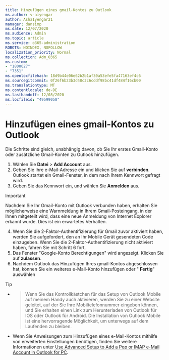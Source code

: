 ```yaml
---
title: Hinzufügen eines gmail-Kontos zu Outlook
ms.author: v-aiyengar
author: AshaIyengar21
manager: dansimp
ms.date: 12/07/2020
ms.audience: Admin
ms.topic: article
ms.service: o365-administration
ROBOTS: NOINDEX, NOFOLLOW
localization_priority: Normal
ms.collection: Adm_O365
ms.custom:
- "1800027"
- "7351"
ms.openlocfilehash: 18d9b44e06e62b2b1af30a53efe5fa47163ef4c6
ms.sourcegitcommit: 0f26f6b23b3d48c3c6cddf98bc41df484f16cb00
ms.translationtype: MT
ms.contentlocale: de-DE
ms.lasthandoff: 12/08/2020
ms.locfileid: "49599058"
---
```

# <a name="add-a-gmail-account-to-outlook"></a>Hinzufügen eines gmail-Kontos zu Outlook

Die Schritte sind gleich, unabhängig davon, ob Sie Ihr erstes Gmail-Konto oder zusätzliche Gmail-Konten zu Outlook hinzufügen.

1. Wählen Sie **Datei**  >  **Add Account** aus.
1. Geben Sie Ihre e-Mail-Adresse ein und klicken Sie auf **verbinden**. Outlook startet ein Gmail-Fenster, in dem nach Ihrem Kennwort gefragt wird. 
1. Geben Sie das Kennwort ein, und wählen Sie **Anmelden** aus.
> [!IMPORTANT]
> Nachdem Sie Ihr Gmail-Konto mit Outlook verbunden haben, erhalten Sie möglicherweise eine Warnmeldung in Ihrem Gmail-Posteingang, in der Ihnen mitgeteilt wird, dass eine neue Anmeldung von Internet Explorer erkannt wurde. Dies ist ein erwartetes Verhalten.
4. Wenn Sie die 2-Faktor-Authentifizierung für Gmail zuvor aktiviert haben, werden Sie aufgefordert, den an Ihr Mobile Gerät gesendeten Code einzugeben. Wenn Sie die 2-Faktor-Authentifizierung nicht aktiviert haben, fahren Sie mit Schritt 6 fort.
1. Das Fenster "Google-Konto Berechtigungen" wird angezeigt. Klicken Sie auf **zulassen**.
1. Nachdem Outlook das Hinzufügen Ihres gmail-Kontos abgeschlossen hat, können Sie ein weiteres e-Mail-Konto hinzufügen oder " **Fertig**" auswählen
> [!TIP]
- > Wenn Sie das Kontrollkästchen für das Setup von Outlook Mobile auf meinem Handy auch aktivieren, werden Sie zu einer Website geleitet, auf der Sie Ihre Mobiltelefonnummer eingeben können, und Sie erhalten einen Link zum Herunterladen von Outlook für IOS oder Outlook für Android. Die Installation von Outlook Mobile ist eine hervorragende Möglichkeit, um unterwegs auf dem Laufenden zu bleiben.
- Wenn Sie Anweisungen zum Hinzufügen eines e-Mail-Kontos mithilfe von erweiterten Einstellungen benötigen, finden Sie weitere Informationen unter [Use Advanced Setup to Add a Pop or IMAP e-Mail Account in Outlook for PC](https://support.microsoft.com/office/change-or-update-email-account-settings-in-outlook-for-windows-560a9065-3c3a-4ec5-a24f-cdb9a8d622a2#bkmk_advanced).
